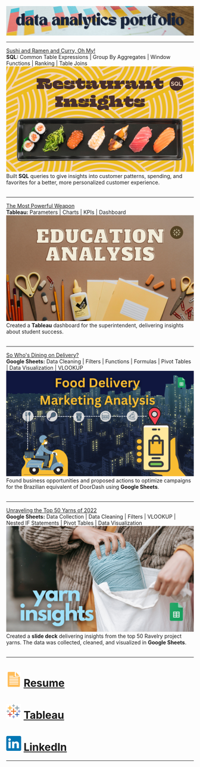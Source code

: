 <img src="images/portfolioTOP.png?raw=true"/>


---
[Sushi and Ramen and Curry, Oh My!](https://www.linkedin.com/pulse/sushi-ramen-curry-oh-my-karen-waggoner) <br>
**SQL:**  Common Table Expressions | Group By Aggregates | Window Functions | Ranking | Table Joins <br>
[<img src="images/Restaurant Insights.png?raw=true"/>](https://www.linkedin.com/pulse/sushi-ramen-curry-oh-my-karen-waggoner)
Built **SQL** queries to give insights into customer patterns, spending, and favorites for a better, more personalized customer experience. <br> <br>

---
[The Most Powerful Weapon](https://www.linkedin.com/pulse/most-powerful-weapon-karen-waggoner) <br>
**Tableau:**  Parameters | Charts | KPIs | Dashboard <br>
[<img src="images/Education_Analysis.png?raw=true"/>](https://www.linkedin.com/pulse/most-powerful-weapon-karen-waggoner)
Created a **Tableau** dashboard for the superintendent, delivering insights about student success. <br> <br>

---
[So Who's Dining on Delivery?](https://www.linkedin.com/pulse/so-whos-dining-delivery-karen-waggoner/) <br>
**Google Sheets:**  Data Cleaning | Filters | Functions | Formulas | Pivot Tables | Data Visualization | VLOOKUP <br>
[<img src="images/Food_Delivery.png?raw=true"/>](https://www.linkedin.com/pulse/so-whos-dining-delivery-karen-waggoner/)
Found business opportunities and proposed actions to optimize campaigns for the Brazilian equivalent of DoorDash using **Google Sheets**. <br> <br>

---
[Unraveling the Top 50 Yarns of 2022](/files/yarn_deck.pdf) <br>
**Google Sheets:**  Data Collection | Data Cleaning | Filters | VLOOKUP | Nested IF Statements | Pivot Tables | Data Visualization <br>
[<img src="images/yarn_insights.png?raw=true"/>](/files/yarn_deck.pdf)
Created a **slide deck** delivering insights from the top 50 Ravelry project yarns. The data was collected, cleaned, and visualized in **Google Sheets**. <br> <br>

---
# [<img src="images/doc_icon.png?raw=true"/>](/files/KGW_02_07_2023.pdf) [Resume](/files/KarenWaggoner_DataAnalyst_June.pdf)     
# [<img src="images/tableau_icon.png?raw=true"/>](https://public.tableau.com/app/profile/karen.waggoner) [Tableau](https://public.tableau.com/app/profile/karen.waggoner)     
# [<img src="images/linkedin_icon.png?raw=true"/>](https://www.linkedin.com/in/karengwaggoner) [LinkedIn](https://www.linkedin.com/in/karengwaggoner)

---




